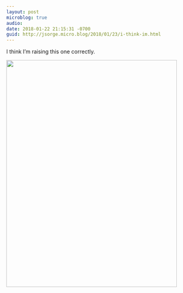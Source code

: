 ```yaml
---
layout: post
microblog: true
audio: 
date: 2018-01-22 21:15:31 -0700
guid: http://jsorge.micro.blog/2018/01/23/i-think-im.html
---
```

I think I’m raising this one correctly.

<img src="http://mb.jsorge.net/uploads/2018/49531d9135.jpg" width="450" height="600" />

